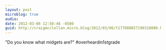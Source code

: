 ```yaml
---
layout: post
microblog: true
audio: 
date: 2012-03-06 12:50:48 -0500
guid: http://craigmcclellan.micro.blog/2012/03/06/t177088857190318080.html
---
```

"Do you know what midgets are?" #overheardin1stgrade
